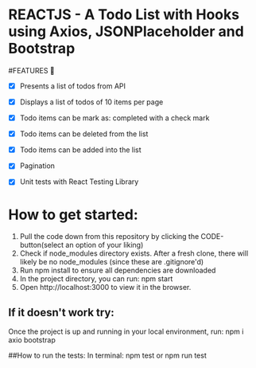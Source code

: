  # REACTJS - A Todo List with Hooks using Axios, JSONPlaceholder and Bootstrap

#FEATURES :dart:
* [X] Presents a list of todos from API
* [X] Displays a list of todos of 10 items per page
* [X] Todo items can be mark as: completed with a check mark
* [X] Todo items can be deleted from the list
* [X] Todo items can be added into the list
* [X] Pagination
* [X] Unit tests with React Testing Library


# How to get started:
1. Pull the code down from this repository by clicking the CODE-button(select an option of your liking)
2. Check if node_modules directory exists. After a fresh clone, there will likely be no node_modules (since these are .gitignore'd)
3. Run npm install to ensure all dependencies are downloaded
4. In the project directory, you can run: npm start 
5. Open http://localhost:3000 to view it in the browser.

## If it doesn't work try: 
Once the project is up and running in your local environment, run: npm i axio bootstrap

##How to run the tests:
In terminal: npm test or npm run test






